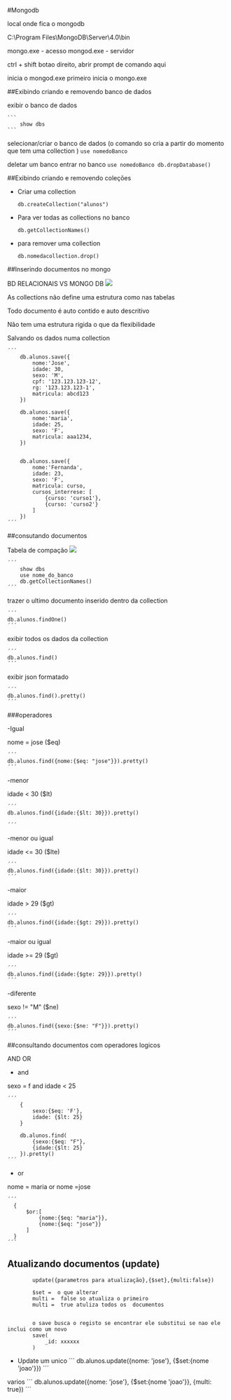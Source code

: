 #Mongodb

local onde fica o mongodb

C:\Program Files\MongoDB\Server\4.0\bin


mongo.exe - acesso
mongod.exe - servidor

ctrl + shift botao direito, abrir prompt de comando aqui

inicia o mongod.exe primeiro
inicia o mongo.exe

##Exibindo criando e removendo banco de dados


exibir o banco de dados

    ```
        show dbs
    ```

selecionar/criar o banco de dados (o comando so cria a partir do momento que tem uma collection )
    ```
    use nomedoBanco
    ```


deletar um banco
entrar no banco
    ```
    use nomedoBanco
    db.dropDatabase()
    ```

##Exibindo criando e removendo coleções

- Criar uma collection

    ```
    db.createCollection("alunos")
    ```

- Para ver todas as collections no banco

    ```
    db.getCollectionNames()
    ```

- para remover uma collection 
    ```
    db.nomedacollection.drop()
    ```

##Inserindo documentos no mongo


BD RELACIONAIS VS MONGO DB
![](2018-07-23-17-23-27.png)

As collections não define uma estrutura como nas tabelas

Todo documento é auto contido e auto descritivo

Não tem uma estrutura rigida o que da flexibilidade 


Salvando os dados numa collection

    ´´´
        db.alunos.save({
            nome:'Jose',
            idade: 30,
            sexo: 'M',
            cpf: '123.123.123-12',
            rg: '123.123.123-1',
            matricula: abcd123
        })

        db.alunos.save({
            nome:'maria',
            idade: 25,
            sexo: 'F',
            matricula: aaa1234,
        })


        db.alunos.save({
            nome:'Fernanda',
            idade: 23,
            sexo: 'F',
            matricula: curso,
            cursos_interrese: [
                {curso: 'curso1'},
                {curso: 'curso2'}
            ]
        })
    ´´´


##consutando documentos


Tabela de compação
![](2018-07-24-10-32-32.png)


    ´´´
        show dbs
        use nome_do_banco
        db.getCollectionNames()
    ´´´

trazer o ultimo documento inserido dentro da collection

    ´´´
    db.alunos.findOne()
    ´´´


exibir todos os dados  da collection

    ´´´
    db.alunos.find()
    ´´´

exibir json formatado

    ´´´
    db.alunos.find().pretty()
    ´´´


###operadores

-Igual

nome = jose ($eq)
    
    ´´´
    db.alunos.find({nome:{$eq: "jose"}}).pretty()
    ´´´

-menor

idade < 30 ($lt)
    
    ´´´
    db.alunos.find({idade:{$lt: 30}}).pretty()

    ´´´
-menor ou igual

idade <= 30 ($lte)
    
    ´´´
    db.alunos.find({idade:{$lt: 30}}).pretty()
    ´´´


-maior

idade > 29  ($gt)
    
    ´´´
    db.alunos.find({idade:{$gt: 29}}).pretty()
    ´´´


-maior ou igual

idade >= 29  ($gt)
    
    ´´´
    db.alunos.find({idade:{$gte: 29}}).pretty()
    ´´´

-diferente

sexo != "M"  ($ne)
    
    ´´´
    db.alunos.find({sexo:{$ne: "F"}}).pretty()
    ´´´


##consultando documentos com operadores logicos

AND
OR

- and

sexo = f and idade < 25

    ´´´
        {
            sexo:{$eq: 'F'},
            idade: {$lt: 25}
        }

        db.alunos.find(
            {sexo:{$eq: "F"},
            {idade:{$lt: 25}
        }).pretty()
    ´´´


- or

nome = maria or nome =jose

    ´´´
      {
          $or:[
              {nome:{$eq: "maria"}},
              {nome:{$eq: "jose"}}
          ]
      }
    ´´´


## Atualizando documentos (update)


            update({parametros para atualização},{$set},{multi:false})

            $set =  o que alterar
            multi =  false so atualiza o primeiro
            multi =  true atuliza todos os  documentos


            o save busca o registo se encontrar ele substitui se nao ele inclui como um novo
            save(
                _id: xxxxxx
            )



- Update
um unico
    ´´´
    db.alunos.update({nome: 'jose'}, {$set:{nome 'joao'}})
    ´´´

varios
    ´´´
    db.alunos.update({nome: 'jose'}, {$set:{nome 'joao'}}, {multi: true})
    ´´´
